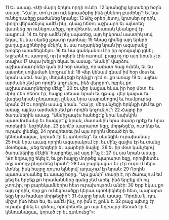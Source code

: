 11 Եւ ասաց. «Մի մարդ երկու որդի ունէր. 12 նրանցից կրտսերը հօրն ասաց. “Հա՛յր, տո՛ւր քո ունեցուածքից ինձ ընկնող բաժինը”: Եւ նա ունեցուածքը բաժանեց նրանց: 13 Քիչ օրեր յետոյ, կրտսեր որդին, փողի վերածելով ամէն ինչ, գնաց հեռու աշխարհ եւ այնտեղ վատնեց իր ունեցուածքը, որովհետեւ անառակ կեանքով էր ապրում: 14 Եւ երբ ամէն ինչ սպառեց, այդ երկրում սաստիկ սով եղաւ, եւ նա սկսեց չքաւոր դառնալ: 15 Գնաց դիմեց այդ երկրի քաղաքացիներից մէկին, եւ սա ուղարկեց նրան իր ագարակը՝ խոզեր արածեցնելու: 16 Եւ նա ցանկանում էր իր որովայնը լցնել եղջերենու պտղով, որ խոզերն էին ուտում, բայց ոչ ոք այդ նրան չէր տալիս: 17 Ապա խելքի եկաւ եւ ասաց. “Քանի՜ վարձու աշխատաւորներ կան իմ հօր տանը, որ առատ հաց ունեն, եւ ես այստեղ սովամահ կորչում եմ: 18 Վեր կենամ գնամ իմ հօր մօտ եւ նրան ասեմ. հա՛յր, մեղանչեցի երկնքի դէմ ու քո առաջ 19 եւ այլեւս արժանի չեմ քո որդին կոչուելու, ինձ վերցրո՛ւ իբրեւ քո աշխատաւորներից մէկը”: 20 Եւ վեր կացաւ եկաւ իր հօր մօտ. եւ մինչ դեռ հեռու էր, հայրը տեսաւ նրան եւ գթաց. վեր կացաւ եւ վազեց նրան ընդառաջ, ընկաւ նրա պարանոցով եւ համբուրեց նրան: 21 Եւ որդին ասաց նրան. “Հա՛յր, մեղանչեցի երկնքի դէմ եւ քո առաջ, այլեւս արժանի չեմ քո որդին կոչուելու”: 22 Հայրը իր ծառաներին ասաց. “Անմիջապէս հանեցէ՛ք նրա նախկին պատմուճանը եւ հագցրէ՛ք նրան, մատանին նրա մատը դրէք եւ նրա ոտքերին՝ կօշիկներ. 23 բերէ՛ք պարարտ եզը, մորթեցէ՛ք, ուտենք եւ ուրախ լինենք, 24 որովհետեւ իմ այս որդին մեռած էր եւ կենդանացաւ, կորած էր եւ գտնուեց”. եւ սկսեցին ուրախանալ: 25 Իսկ նրա աւագ որդին ագարակում էր. եւ մինչ գալիս էր եւ տանը մօտեցաւ, լսեց երգերի եւ պարերի ձայնը. 26 եւ իր մօտ կանչելով ծառաներից մէկին՝ հարցրեց, թէ այդ ի՞նչ է: 27 Եւ սա նրան ասաց. “Քո եղբայրը եկել է, եւ քո հայրը մորթեց պարարտ եզը, որովհետեւ ողջ առողջ ընդունեց նրան”: 28 Նա բարկացաւ եւ չէր ուզում ներս մտնել. իսկ հայրը դուրս ելնելով՝ աղաչում էր նրան: 29 Որդին պատասխանեց եւ ասաց հօրը. “Այս քանի՜ տարի է, որ ծառայում եմ քեզ եւ երբեք քո հրամանները զանց չեմ արել. ինձ երբեք մի ուլ չտուիր, որ բարեկամներիս հետ ուրախութիւն անէի: 30 Երբ եկաւ քո այդ որդին, որը քո ունեցուածքը կերաւ պոռնիկների հետ, պարարտ եզը նրա համար մորթեցիր”: 31 Հայրը նրան ասաց. “Որդեա՛կ, դու միշտ ինձ հետ ես, եւ ամէն ինչ, որ իմն է, քոնն է. 32 բայց պէտք էր ուրախ լինել եւ ցնծալ, որովհետեւ քո այս եղբայրը մեռած էր եւ կենդանացաւ, կորած էր եւ գտնուեց”»:
